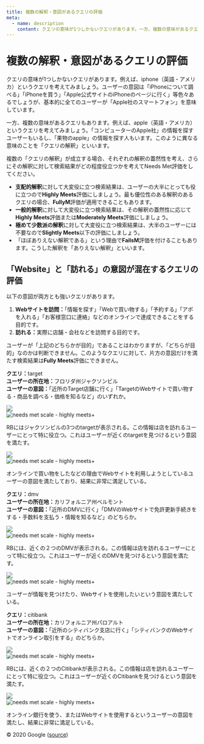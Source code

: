 ```yaml
---
title: 複数の解釈・意図があるクエリの評価
meta:
  - name: description
    content: クエリの意味が1つしかないクエリがあります。一方、複数の意味があるクエリもあります。複数の「クエリの解釈」が成立する場合、それぞれの解釈の蓋然性を考え、さらにその解釈に対して検索結果がどの程度役立つかを考えてNeeds Met評価をしてください。
---
```


# 複数の解釈・意図があるクエリの評価

クエリの意味が1つしかないクエリがあります。例えば、<span class="query">iphone</span>（英語・アメリカ）というクエリを考えてみましょう。ユーザーの意図は「iPhoneについて調べる」「iPhoneを買う」「Apple公式サイトのiPhoneのページに行く」等色々あるでしょうが、基本的に全てのユーザーが「Apple社のスマートフォン」を意味しています。

一方、複数の意味があるクエリもあります。例えば、<span class="query">apple</span>（英語・アメリカ）というクエリを考えてみましょう。「コンピューターのApple社」の情報を探すユーザーもいるし、「果物のapple」の情報を探す人もいます。このように異なる意味のことを「クエリの解釈」といいます。

複数の「クエリの解釈」が成立する場合、それぞれの解釈の蓋然性を考え、さらにその解釈に対して検索結果がどの程度役立つかを考えてNeeds Met評価をしてください。

- **支配的解釈**に対して大変役に立つ検索結果は、ユーザーの大半にとっても役に立つので**Highly Meets**評価にしましょう。最も優位性のある解釈のあるクエリの場合、**FullyM**評価が適用できることもあります。
- **一般的解釈**に対して大変役に立つ検索結果は、その解釈の蓋然性に応じて**Highly Meets**評価または**Moderately Meets**評価にしましょう。
- **極めて少数派の解釈**に対して大変役に立つ検索結果は、大半のユーザーには不要なので**Slightly Meets**以下の評価にしましょう。
- 「ほぼありえない解釈である」という理由で**FailsM**評価を付けることもあります。こうした解釈を「ありえない解釈」といいます。

## 「Website」と「訪れる」の意図が混在するクエリの評価

以下の意図が両方とも強いクエリがあります。

1. **Webサイトを訪問：**<!-- -->「情報を探す」「Webで買い物する」「予約する」「アポを入れる」「お客様窓口に連絡」などのオンラインで達成できることをする目的です。
2. **訪れる：**<!-- -->実際に店舗・会社などを訪問する目的です。

ユーザーが「上記のどちらかが目的」であることはわかりますが、「どちらが目的」なのかは判断できません。このようなクエリに対して、片方の意図だけを満たす検索結果は**Fully Meets**評価にできません。

<div class="examples">
<div class="example">

**クエリ：**<span class="query">target</span>  
**ユーザーの所在地：**<!-- -->フロリダ州ジャクソンビル  
**ユーザーの意図：**<!-- -->「近所のTarget店舗に行く」「TargetのWebサイトで買い物する・商品を調べる・価格を知るなど」のいずれか。

<div class="results">
<div class="result">

![](../images/img641.jpg)  
![needs met scale - highly meets+](../images/hm+.jpg)

RBにはジャクソンビルの3つのtargetが表示される。この情報は店を訪れるユーザーにとって特に役立つ。これはユーザーが近くのtargetを見つけるという意図を満たす。

</div>
<div class="result">

![](../images/img643.jpg)  
![needs met scale - highly meets+](../images/hm+.jpg)

オンラインで買い物をしたなどの理由でWebサイトを利用しようとしているユーザーの意図を満たしており、結果に非常に満足している。

</div>
</div>
</div>
<div class="example">

**クエリ：**<span class="query">dmv</span>  
**ユーザーの所在地：**<!-- -->カリフォルニア州ベルモント  
**ユーザーの意図：**<!-- -->「近所のDMVに行く」「DMVのWebサイトで免許更新手続きをする・手数料を支払う・情報を知るなど」のどちらか。

<div class="results">
<div class="result">

![](../images/img646.jpg)  
![needs met scale - highly meets+](../images/hm+.jpg)

RBには、近くの２つのDMVが表示される。この情報は店を訪れるユーザーにとって特に役立つ。これはユーザーが近くのDMVを見つけるという意図を満たす。

</div>
<div class="result">

![](../images/img648.jpg)  
![needs met scale - highly meets+](../images/hm+.jpg)

ユーザーが情報を見つけたり、Webサイトを使用したいという意図を満たしている。

</div>
</div>
</div>
<div class="example">

**クエリ：**<span class="query">citibank</span>  
**ユーザーの所在地：**<!-- -->カリフォルニア州パロアルト  
**ユーザーの意図：**<!-- -->「近所のシティバンク支店に行く」「シティバンクのWebサイトでオンライン取引をする」のどちらか。

<div class="results">
<div class="result">

![](../images/img650.jpg)  
![needs met scale - highly meets+](../images/hm+.jpg)

RBには、近くの２つのCitibankが表示される。この情報は店を訪れるユーザーにとって特に役立つ。これはユーザーが近くのCitibankを見つけるという意図を満たす。

</div>
<div class="result">

![](../images/img652.jpg)  
![needs met scale - highly meets+](../images/hm+.jpg)

オンライン銀行を使う、またはWebサイトを使用するというユーザーの意図を満たし、結果に非常に満足している。

</div>
</div>
</div>
</div>

<div class="source">
© 2020 Google (<a href="https://static.googleusercontent.com/media/guidelines.raterhub.com///searchqualityevaluatorguidelines.pdf">source</a>)
</div>

